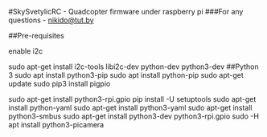 #SkySvetylicRC - Quadcopter firmware under raspberry pi 
###For any questions - nikido@tut.by 

##Pre-requisites

enable i2c

sudo apt-get install i2c-tools libi2c-dev python-dev python3-dev
##Python 3
sudo apt install python3-pip
sudo apt install python-pip
sudo apt-get update
sudo pip3 install pigpio

sudo apt-get install python3-rpi.gpio
pip install -U setuptools
sudo apt-get install python-yaml
sudo apt-get install python3-yaml
sudo apt-get install python3-smbus
sudo apt-get install python3-dev python3-rpi.gpio
sudo -H apt install python3-picamera